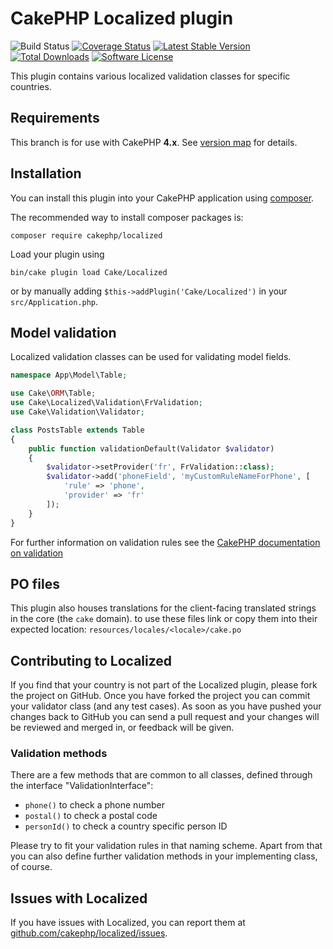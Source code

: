 # CakePHP Localized plugin

![Build Status](https://github.com/cakephp/localized/actions/workflows/ci.yml/badge.svg)
[![Coverage Status](https://img.shields.io/codecov/c/github/cakephp/localized.svg?style=flat-square)](https://codecov.io/gh/cakephp/localized)
[![Latest Stable Version](https://img.shields.io/github/v/release/cakephp/localized?sort=semver&style=flat-square)](https://packagist.org/packages/cakephp/localized)
[![Total Downloads](https://img.shields.io/packagist/dt/cakephp/localized?style=flat-square)](https://packagist.org/packages/cakephp/localized/stats)
[![Software License](https://img.shields.io/badge/license-MIT-brightgreen.svg?style=flat-square)](LICENSE)

This plugin contains various localized validation classes for specific countries.

## Requirements

This branch is for use with CakePHP **4.x**. See [version map](https://github.com/cakephp/localized/wiki#version-map) for details.

## Installation

You can install this plugin into your CakePHP application using [composer](https://getcomposer.org).

The recommended way to install composer packages is:

```
composer require cakephp/localized
```

Load your plugin using
```
bin/cake plugin load Cake/Localized
```
or by manually adding `$this->addPlugin('Cake/Localized')` in your `src/Application.php`.

## Model validation

Localized validation classes can be used for validating model fields.

```php
namespace App\Model\Table;

use Cake\ORM\Table;
use Cake\Localized\Validation\FrValidation;
use Cake\Validation\Validator;

class PostsTable extends Table
{
    public function validationDefault(Validator $validator)
    {
        $validator->setProvider('fr', FrValidation::class);
        $validator->add('phoneField', 'myCustomRuleNameForPhone', [
            'rule' => 'phone',
            'provider' => 'fr'
        ]);
    }
}
```

For further information on validation rules see the [CakePHP documentation on validation](https://book.cakephp.org/4/en/core-libraries/validation.html)

## PO files

This plugin also houses translations for the client-facing translated strings in the core (the `cake` domain). to use these files link or copy them
into their expected location: `resources/locales/<locale>/cake.po`

## Contributing to Localized

If you find that your country is not part of the Localized plugin, please fork the project on GitHub.
Once you have forked the project you can commit your validator class (and any test cases).
As soon as you have pushed your changes back to GitHub you can send a pull request and your changes will be reviewed and merged in, or feedback will be given.

### Validation methods

There are a few methods that are common to all classes, defined through the interface "ValidationInterface":

* `phone()` to check a phone number
* `postal()` to check a postal code
* `personId()` to check a country specific person ID

Please try to fit your validation rules in that naming scheme.
Apart from that you can also define further validation methods in your implementing class, of course.

## Issues with Localized

If you have issues with Localized, you can report them at [github.com/cakephp/localized/issues](https://github.com/cakephp/localized/issues).

